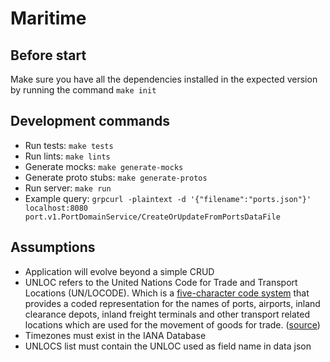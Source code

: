 # Maritime

## Before start

Make sure you have all the dependencies installed in the expected version by running the command `make init`

## Development commands

- Run tests: `make tests`
- Run lints: `make lints`
- Generate mocks: `make generate-mocks`
- Generate proto stubs: `make generate-protos`
- Run server: `make run`
- Example query: `grpcurl -plaintext -d '{"filename":"ports.json"}' localhost:8080 port.v1.PortDomainService/CreateOrUpdateFromPortsDataFile`

## Assumptions

- Application will evolve beyond a simple CRUD
- UNLOC refers to the United Nations Code for Trade and Transport Locations (UN/LOCODE). Which is a [five-character code system](https://uncefact.unece.org/pages/viewpage.action?pageId=17830748) that provides a coded representation for the names of ports, airports, inland clearance depots, inland freight terminals and other transport related locations which are used for the movement of goods for trade. ([source](https://unece.org/trade/uncefact/unlocode)) 
- Timezones must exist in the IANA Database
- UNLOCS list must contain the UNLOC used as field name in data json